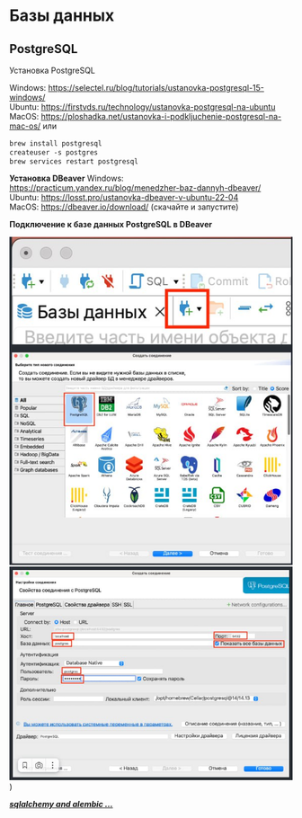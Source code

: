 # Базы данных

## PostgreSQL

Установка PostgreSQL

Windows: https://selectel.ru/blog/tutorials/ustanovka-postgresql-15-windows/  
Ubuntu: https://firstvds.ru/technology/ustanovka-postgresql-na-ubuntu  
MacOS: https://ploshadka.net/ustanovka-i-podkljuchenie-postgresql-na-mac-os/ или  
```
brew install postgresql
createuser -s postgres
brew services restart postgresql
```

**Установка DBeaver**
Windows: https://practicum.yandex.ru/blog/menedzher-baz-dannyh-dbeaver/  
Ubuntu: https://losst.pro/ustanovka-dbeaver-v-ubuntu-22-04  
MacOS: https://dbeaver.io/download/ (скачайте и запустите)  

**Подключение к базе данных PostgreSQL в DBeaver**

![Подключить](images/photo_2024-09-26_03-17-01.jpg)
![Подключить](images/photo_2024-09-26_03-16-10.jpg))

***[sqlalchemy and alembic ...](sqlalchemy_and_alembic.md)***


